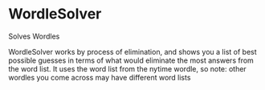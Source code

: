 # WordleSolver
Solves Wordles 

WordleSolver works by process of elimination, and shows you a list of best possible guesses in terms of what would eliminate the most answers from the word list.
It uses the word list from the nytime wordle, so note: other wordles you come across may have different word lists